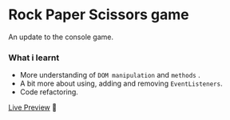 


# **Rock Paper Scissors game**
An update to the console game. 

### **What i learnt** 
- More understanding of ```DOM manipulation``` and ```methods``` .
- A bit more about using, adding and removing ```EventListeners```.
- Code refactoring.

[Live Preview](https://just4fun150.github.io/ROCK-PAPER-SCISSORS/) 👀


